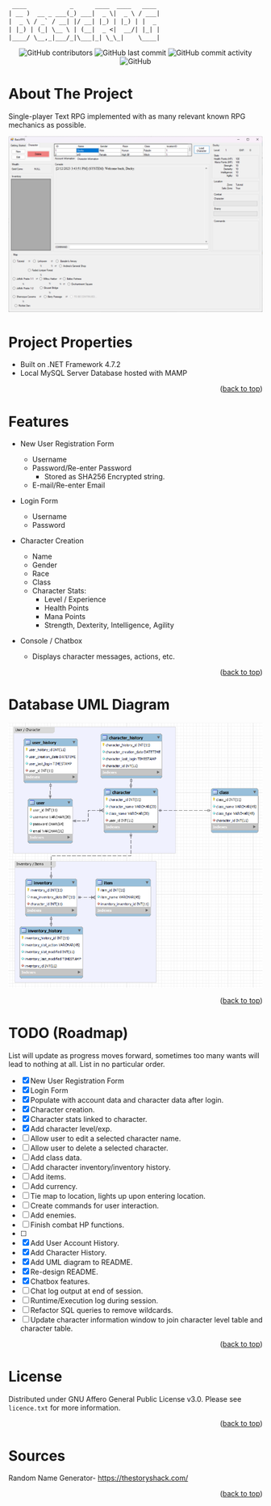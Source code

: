 	 ____            _      ____  ____   ____ 
	| __ )  __ _ ___(_) ___|  _ \|  _ \ / ___|
	|  _ \ / _` / __| |/ __| |_) | |_) | |  _ 
	| |_) | (_| \__ \ | (__|  _ <|  __/| |_| |
	|____/ \__,_|___/_|\___|_| \_\_|    \____|
<div align="center">

![GitHub contributors](https://img.shields.io/github/contributors/tojohnny/BasicRPG?logo=GitHub&style=for-the-badge) ![GitHub last commit](https://img.shields.io/github/last-commit/tojohnny/BasicRPG?logo=GitHub&style=for-the-badge) ![GitHub commit activity](https://img.shields.io/github/commit-activity/m/tojohnny/BasicRPG?logo=GitHub&style=for-the-badge) ![GitHub](https://img.shields.io/github/license/tojohnny/BasicRPG?style=for-the-badge)

</div>

# About The Project
Single-player Text RPG implemented with as many relevant known RPG mechanics as possible.

![Main UI](https://github.com/tojohnny/BasicRPG/blob/master/gui/main_06.png?raw=true)

# Project Properties
- Built on .NET Framework 4.7.2
- Local MySQL Server Database hosted with MAMP

<p align="right">(<a href="#readme-top">back to top</a>)</p>

# Features
- New User Registration Form
	- Username
	- Password/Re-enter Password
		- Stored as SHA256 Encrypted string.
	- E-mail/Re-enter Email
- Login Form
	- Username
	- Password

- Character Creation
	- Name
	- Gender
	- Race
	- Class
	- Character Stats:
		- Level / Experience
		- Health Points
		- Mana Points
		- Strength, Dexterity, Intelligence, Agility
	
- Console / Chatbox
	- Displays character messages, actions, etc.

<p align="right">(<a href="#readme-top">back to top</a>)</p>

# Database UML Diagram
![UML Diagram](https://github.com/tojohnny/BasicRPG/blob/master/gui/uml_diagram_02.png?raw=true)

<p align="right">(<a href="#readme-top">back to top</a>)</p>

# TODO (Roadmap)
List will update as progress moves forward, sometimes too many wants will lead to nothing at all.
List in no particular order.
- [x] New User Registration Form
- [x] Login Form
- [x] Populate with account data and character data after login.
- [x] Character creation.
- [x] Character stats linked to character.
- [X] Add character level/exp.
- [ ] Allow user to edit a selected character name.
- [ ] Allow user to delete a selected character.
- [ ] Add class data.
- [ ] Add character inventory/inventory history.
- [ ] Add items.
- [ ] Add currency.
- [ ] Tie map to location, lights up upon entering location.
- [ ] Create commands for user interaction.
- [ ] Add enemies.
- [ ] Finish combat HP functions.
- [ ] 
- [X] Add User Account History.
- [X] Add Character History.
- [x] Add UML diagram to README.
- [x] Re-design README.
- [x] Chatbox features.
- [ ] Chat log output at end of session.
- [ ] Runtime/Execution log during session.
- [ ] Refactor SQL queries to remove wildcards.
- [ ] Update character information window to join character level table and character table.

<p align="right">(<a href="#readme-top">back to top</a>)</p>

# License
Distributed under GNU Affero General Public License v3.0. Please see `licence.txt` for more information.

<p align="right">(<a href="#readme-top">back to top</a>)</p>

# Sources
Random Name Generator- https://thestoryshack.com/

<p align="right">(<a href="#readme-top">back to top</a>)</p>
